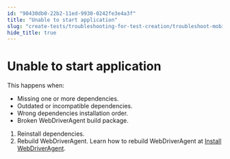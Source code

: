 ```yaml
---
id: "90430db0-22b2-11ed-9930-0242fe3e4a3f"
title: "Unable to start application"
slug: "create-tests/troubleshooting-for-test-creation/troubleshoot-mobile-automated-testing/unable-to-start-application"
hide_title: true
---
```


# <a id="troubleshooting-4166" class="anchor_top_offset"/><a id="ariaid-title1" class="anchor_top_offset"/>Unable to start application

<div xmlns="http://www.w3.org/1999/xhtml" className="bodydiv troubleSolution"><section className="section cause"><p className="p">This happens when:</p><ul className="ul"><li className="li">Missing one or more dependencies.</li><li className="li">Outdated or incompatible dependencies.</li><li className="li">Wrong dependencies installation order.</li><li className="li">Broken WebDriverAgent build package.</li></ul></section><section className="section remedy"><ol className="ol steps"><li className="li step"><span className="ph cmd">Reinstall dependencies.</span></li><li className="li step"><span className="ph cmd">Rebuild WebDriverAgent. Learn how to rebuild WebDriverAgent at <a className="xref" href="/docs/create-tests/manage-projects/set-up-projects/mobile-testing/ios/mobile-install-webdriveragent-for-real-ios-devices-in-katalon-studio">Install WebDriverAgent</a>.</span></li></ol></section></div>
